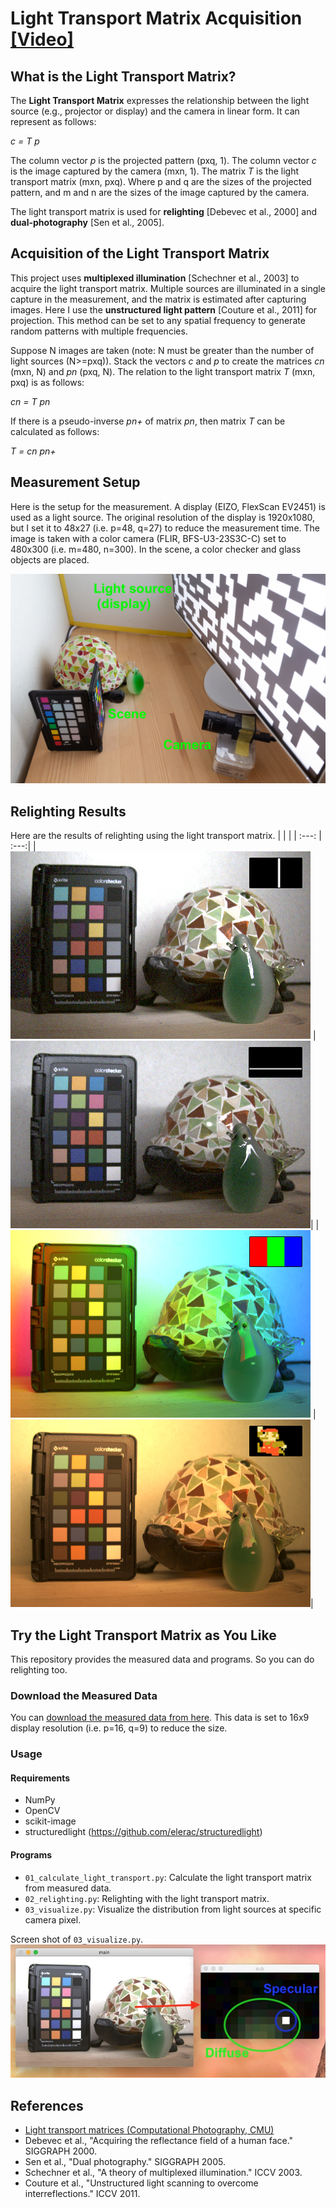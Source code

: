 # Light Transport Matrix Acquisition [[Video]](https://youtu.be/ukuN_gJ85UQ)

## What is the Light Transport Matrix?

The **Light Transport Matrix** expresses the relationship between the light source (e.g., projector or display) and the camera in linear form. It can represent as follows:

*c = T p*

The column vector *p* is the projected pattern (pxq, 1). The column vector *c* is the image captured by the camera (mxn, 1). The matrix *T* is the light transport matrix (mxn, pxq).
Where p and q are the sizes of the projected pattern, and m and n are the sizes of the image captured by the camera.

The light transport matrix is used for **relighting** [Debevec et al., 2000] and **dual-photography** [Sen et al., 2005].

## Acquisition of the Light Transport Matrix
This project uses **multiplexed illumination** [Schechner et al., 2003] to acquire the light transport matrix. Multiple sources are illuminated in a single capture in the measurement, and the matrix is estimated after capturing images.
Here I use the **unstructured light pattern** [Couture et al., 2011] for projection. This method can be set to any spatial frequency to generate random patterns with multiple frequencies.

Suppose N images are taken (note: N must be greater than the number of light sources (N>=pxq)).
Stack the vectors *c* and *p* to create the matrices *cn* (mxn, N) and *pn* (pxq, N). The relation to the light transport matrix *T* (mxn, pxq) is as follows:

*cn = T pn*

If there is a pseudo-inverse *pn+* of matrix *pn*, then matrix *T* can be calculated as follows:

*T = cn pn+*

## Measurement Setup
Here is the setup for the measurement. A display (EIZO, FlexScan EV2451) is used as a light source. The original resolution of the display is 1920x1080, but I set it to 48x27 (i.e. p=48, q=27) to reduce the measurement time.
The image is taken with a color camera (FLIR, BFS-U3-23S3C-C) set to 480x300 (i.e. m=480, n=300).
In the scene, a color checker and glass objects are placed.

![](documents/setup.jpg)

## Relighting Results
Here are the results of relighting using the light transport matrix.
| | |
| :---: | :---:|
| ![](documents/stripe_ver.jpg) | ![](documents/stripe_hor.jpg)|
| ![](documents/color.jpg) | ![](documents/mario.jpg)|

## Try the Light Transport Matrix as You Like
This repository provides the measured data and programs. So you can do relighting too.

### Download the Measured Data
You can [download the measured data from here](https://drive.google.com/drive/folders/17oZg4I74cP7B--5BiqbDZqM0fObCukN0?usp=sharing). This data is set to 16x9 display resolution (i.e. p=16, q=9) to reduce the size.

### Usage

#### Requirements
- NumPy
- OpenCV
- scikit-image
- structuredlight (https://github.com/elerac/structuredlight)

#### Programs
- `01_calculate_light_transport.py`: Calculate the light transport matrix from measured data.
- `02_relighting.py`: Relighting with the light transport matrix.
- `03_visualize.py`: Visualize the distribution from light sources at specific camera pixel.

Screen shot of `03_visualize.py`.
![](documents/screenshot_visualize.jpg)

## References
- [Light transport matrices (Computational Photography, CMU)](http://graphics.cs.cmu.edu/courses/15-463/2020_fall/lectures/lecture25.pdf)
- Debevec et al., "Acquiring the reflectance field of a human face."  SIGGRAPH 2000.
- Sen et al., "Dual photography." SIGGRAPH 2005.
- Schechner et al., "A theory of multiplexed illumination." ICCV 2003.
- Couture et al., "Unstructured light scanning to overcome interreflections." ICCV 2011.